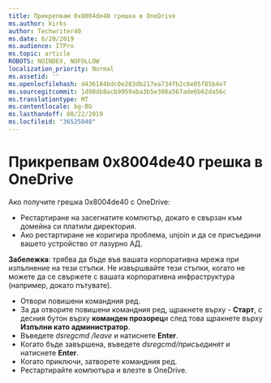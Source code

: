 ```yaml
---
title: Прикрепвам 0x8004de40 грешка в OneDrive
ms.author: kirks
author: Techwriter40
ms.date: 6/20/2019
ms.audience: ITPro
ms.topic: article
ROBOTS: NOINDEX, NOFOLLOW
localization_priority: Normal
ms.assetid: ''
ms.openlocfilehash: d436184bdc0e283db217ea734fb2c8e05f85b4e7
ms.sourcegitcommit: 1d98db8acb9959aba3b5e308a567ade6b62da56c
ms.translationtype: MT
ms.contentlocale: bg-BG
ms.lasthandoff: 08/22/2019
ms.locfileid: "36525048"
---
```

# <a name="fix-0x8004de40-error-in-onedrive"></a>Прикрепвам 0x8004de40 грешка в OneDrive

Ако получите грешка 0x8004de40 с OneDrive:

- Рестартиране на засегнатите компютър, докато е свързан към домейна си платили директория.
- Ако рестартиране не коригира проблема, unjoin и да се присъедини вашето устройство от лазурно АД. 

**Забележка**: трябва да бъде във вашата корпоративна мрежа при изпълнение на тези стъпки. Не извършвайте тези стъпки, когато не можете да се свържете с вашата корпоративна инфраструктура (например, докато пътувате). 

- Отвори повишени командния ред. 
- За да отворите повишени командния ред, щракнете върху - **Старт**, с десния бутон върху **команден прозорец**и след това щракнете върху **Изпълни като администратор**.
- Въведете *dsregcmd /leave* и натиснете **Enter**.
- Когато бъде завършена, въведете *dsregcmd/присъединят* и натиснете **Enter**.
- Когато приключи, затворете командния ред.
- Рестартирайте компютъра и влезте в OneDrive.